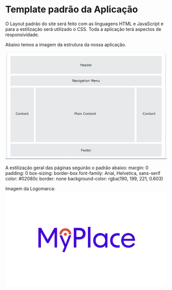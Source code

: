 # Template padrão da Aplicação
O Layout padrão do site será feito com as linguagens HTML e JavaScript e para a estilização será utilizado o CSS. Toda a aplicação terá aspectos de responsividade.

Abaixo temos a imagem da estrutura da nossa aplicação.

![Layout da pagina](/documentos/img/LayoutPagina.png)

A estilização geral das páginas seguirão o padrão abaixo:
margin: 0
padding: 0
box-sizing: border-box
font-family: Arial, Helvetica, sans-serif
color: #02080c
border: none
background-color: rgba(190, 199, 221, 0.603)

Imagem da Logomarca:
![Logomarca](/documentos/img/Logomarca.jpeg)


